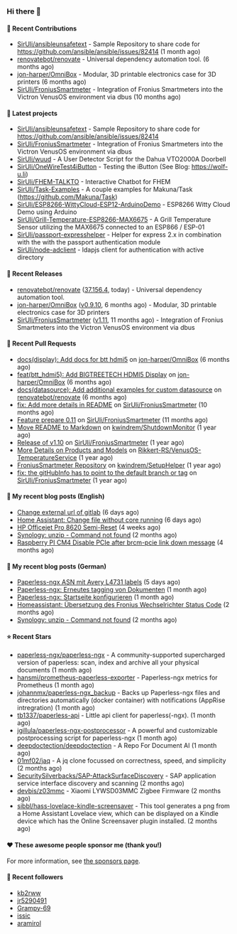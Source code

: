 ### Hi there 👋

#### 👷 Recent Contributions

- [SirUli/ansibleunsafetext](https://github.com/SirUli/ansibleunsafetext) - Sample Repository to share code for https://github.com/ansible/ansible/issues/82414 (1 month ago)
- [renovatebot/renovate](https://github.com/renovatebot/renovate) - Universal dependency automation tool. (6 months ago)
- [jon-harper/OmniBox](https://github.com/jon-harper/OmniBox) - Modular, 3D printable electronics case for 3D printers (6 months ago)
- [SirUli/FroniusSmartmeter](https://github.com/SirUli/FroniusSmartmeter) - Integration of Fronius Smartmeters into the Victron VenusOS environment via dbus (10 months ago)

#### 🌱 Latest projects

- [SirUli/ansibleunsafetext](https://github.com/SirUli/ansibleunsafetext) - Sample Repository to share code for https://github.com/ansible/ansible/issues/82414
- [SirUli/FroniusSmartmeter](https://github.com/SirUli/FroniusSmartmeter) - Integration of Fronius Smartmeters into the Victron VenusOS environment via dbus
- [SirUli/wuud](https://github.com/SirUli/wuud) - A User Detector Script for the Dahua VTO2000A Doorbell
- [SirUli/OneWireTest4iButton](https://github.com/SirUli/OneWireTest4iButton) - Testing the iButton (See Blog: https://wolf-u.li)
- [SirUli/FHEM-TALKTO](https://github.com/SirUli/FHEM-TALKTO) - Interactive Chatbot for FHEM
- [SirUli/Task-Examples](https://github.com/SirUli/Task-Examples) - A couple examples for Makuna/Task (https://github.com/Makuna/Task)
- [SirUli/ESP8266-WittyCloud-ESP12-ArduinoDemo](https://github.com/SirUli/ESP8266-WittyCloud-ESP12-ArduinoDemo) - ESP8266 Witty Cloud Demo using Arduino
- [SirUli/Grill-Temperature-ESP8266-MAX6675](https://github.com/SirUli/Grill-Temperature-ESP8266-MAX6675) - A Grill Temperature Sensor utilizing the MAX6675 connected to an ESP866 / ESP-01
- [SirUli/passport-expresshelper](https://github.com/SirUli/passport-expresshelper) - Helper for express 2.x in combination with the with the passport authentication module
- [SirUli/node-adclient](https://github.com/SirUli/node-adclient) - ldapjs client for authentication with active directory

#### 🔭 Recent Releases

- [renovatebot/renovate](https://github.com/renovatebot/renovate) ([37.156.4](https://github.com/renovatebot/renovate/releases/tag/37.156.4), today) - Universal dependency automation tool.
- [jon-harper/OmniBox](https://github.com/jon-harper/OmniBox) ([v0.9.10](https://github.com/jon-harper/OmniBox/releases/tag/v0.9.10), 6 months ago) - Modular, 3D printable electronics case for 3D printers
- [SirUli/FroniusSmartmeter](https://github.com/SirUli/FroniusSmartmeter) ([v1.11](https://github.com/SirUli/FroniusSmartmeter/releases/tag/v1.11), 11 months ago) - Integration of Fronius Smartmeters into the Victron VenusOS environment via dbus

#### 🔨 Recent Pull Requests

- [docs(display): Add docs for btt hdmi5](https://github.com/jon-harper/OmniBox/pull/129) on [jon-harper/OmniBox](https://github.com/jon-harper/OmniBox) (6 months ago)
- [feat(btt_hdmi5): Add BIGTREETECH HDMI5 Display](https://github.com/jon-harper/OmniBox/pull/128) on [jon-harper/OmniBox](https://github.com/jon-harper/OmniBox) (6 months ago)
- [docs(datasource): Add additional examples for custom datasource](https://github.com/renovatebot/renovate/pull/23558) on [renovatebot/renovate](https://github.com/renovatebot/renovate) (6 months ago)
- [fix: Add more details in README](https://github.com/SirUli/FroniusSmartmeter/pull/12) on [SirUli/FroniusSmartmeter](https://github.com/SirUli/FroniusSmartmeter) (10 months ago)
- [Feature prepare 0.11](https://github.com/SirUli/FroniusSmartmeter/pull/11) on [SirUli/FroniusSmartmeter](https://github.com/SirUli/FroniusSmartmeter) (11 months ago)
- [Move README to Markdown](https://github.com/kwindrem/ShutdownMonitor/pull/3) on [kwindrem/ShutdownMonitor](https://github.com/kwindrem/ShutdownMonitor) (1 year ago)
- [Release of v1.10](https://github.com/SirUli/FroniusSmartmeter/pull/7) on [SirUli/FroniusSmartmeter](https://github.com/SirUli/FroniusSmartmeter) (1 year ago)
- [More Details on Products and Models](https://github.com/Rikkert-RS/VenusOS-TemperatureService/pull/2) on [Rikkert-RS/VenusOS-TemperatureService](https://github.com/Rikkert-RS/VenusOS-TemperatureService) (1 year ago)
- [FroniusSmartmeter Repository](https://github.com/kwindrem/SetupHelper/pull/31) on [kwindrem/SetupHelper](https://github.com/kwindrem/SetupHelper) (1 year ago)
- [fix: the gitHubInfo has to point to the default branch or tag](https://github.com/SirUli/FroniusSmartmeter/pull/4) on [SirUli/FroniusSmartmeter](https://github.com/SirUli/FroniusSmartmeter) (1 year ago)

#### 📜 My recent blog posts (English)

- [Change external url of gitlab](https://wolf-u.li/en/change-external-url-of-gitlab/) (6 days ago)
- [Home Assistant: Change file without core running](https://wolf-u.li/en/homeassistant-change-file-without-core-running/) (6 days ago)
- [HP Officejet Pro 8620 Semi-Reset](https://wolf-u.li/hp-officejet-pro-8620-semi-reset/) (4 weeks ago)
- [Synology: unzip - Command not found](https://wolf-u.li/en/synology-unzip-command-not-found/) (2 months ago)
- [Raspberry PI CM4 Disable PCIe after brcm-pcie link down message](https://wolf-u.li/raspberry-pi-cm4-disable-pcie/) (4 months ago)

#### 📜 My recent blog posts (German)

- [Paperless-ngx ASN mit Avery L4731 labels](https://wolf-u.li/paperless-ngx-asn-mit-avery-l4731-labels/) (5 days ago)
- [Paperless-ngx: Erneutes tagging von Dokumenten](https://wolf-u.li/paperless-ngx-erneutes-tagging-von-dokumenten/) (1 month ago)
- [Paperless-ngx: Startseite konfigurieren](https://wolf-u.li/paperless-ngx-startseite-konfigurieren/) (1 month ago)
- [Homeassistant: Übersetzung des Fronius Wechselrichter Status Code](https://wolf-u.li/homeassistant-uebersetzung-des-fronius-wechselrichter-status-code/) (2 months ago)
- [Synology: unzip - Command not found](https://wolf-u.li/synology-unzip-command-not-found/) (2 months ago)

#### ⭐ Recent Stars

- [paperless-ngx/paperless-ngx](https://github.com/paperless-ngx/paperless-ngx) - A community-supported supercharged version of paperless: scan, index and archive all your physical documents (1 month ago)
- [hansmi/prometheus-paperless-exporter](https://github.com/hansmi/prometheus-paperless-exporter) - Paperless-ngx metrics for Prometheus (1 month ago)
- [johannmx/paperless-ngx_backup](https://github.com/johannmx/paperless-ngx_backup) - Backs up Paperless-ngx files and directories automatically (docker container) with notifications (AppRise intregration) (1 month ago)
- [tb1337/paperless-api](https://github.com/tb1337/paperless-api) - Little api client for paperless(-ngx). (1 month ago)
- [jgillula/paperless-ngx-postprocessor](https://github.com/jgillula/paperless-ngx-postprocessor) - A powerful and customizable postprocessing script for paperless-ngx (1 month ago)
- [deepdoctection/deepdoctection](https://github.com/deepdoctection/deepdoctection) - A Repo For Document AI (1 month ago)
- [01mf02/jaq](https://github.com/01mf02/jaq) - A jq clone focussed on correctness, speed, and simplicity (2 months ago)
- [SecuritySilverbacks/SAP-AttackSurfaceDiscovery](https://github.com/SecuritySilverbacks/SAP-AttackSurfaceDiscovery) - SAP application service interface discovery and scanning (2 months ago)
- [devbis/z03mmc](https://github.com/devbis/z03mmc) - Xiaomi LYWSD03MMC Zigbee Firmware (2 months ago)
- [sibbl/hass-lovelace-kindle-screensaver](https://github.com/sibbl/hass-lovelace-kindle-screensaver) - This tool generates a png from a Home Assistant Lovelace view, which can be displayed on a Kindle device which has the Online Screensaver plugin installed. (2 months ago)

#### ❤️ These awesome people sponsor me (thank you!)


For more information, see [the sponsors page](https://github.com/sponsors/SirUli/).

#### 👯 Recent followers

- [kb2rww](https://github.com/kb2rww)
- [jr5290491](https://github.com/jr5290491)
- [Grampy-69](https://github.com/Grampy-69)
- [issic](https://github.com/issic)
- [aramirol](https://github.com/aramirol)
